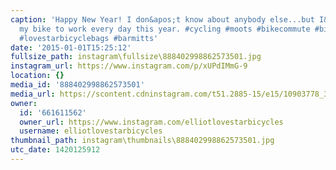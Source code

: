 ```yaml
---
caption: 'Happy New Year! I don&apos;t know about anybody else...but I&apos;ve ridden
  my bike to work every day this year. #cycling #moots #bikecommute #bikechi #bicycle
  #lovestarbicyclebags #barmitts'
date: '2015-01-01T15:25:12'
fullsize_path: instagram\fullsize\888402998862573501.jpg
instagram_url: https://www.instagram.com/p/xUPdIMmG-9
location: {}
media_id: '888402998862573501'
media_url: https://scontent.cdninstagram.com/t51.2885-15/e15/10903778_355597204623285_2115144691_n.jpg?ig_cache_key=ODg4NDAyOTk4ODYyNTczNTAx.2
owner:
  id: '661611562'
  owner_url: https://www.instagram.com/elliotlovestarbicycles
  username: elliotlovestarbicycles
thumbnail_path: instagram\thumbnails\888402998862573501.jpg
utc_date: 1420125912
---
```

